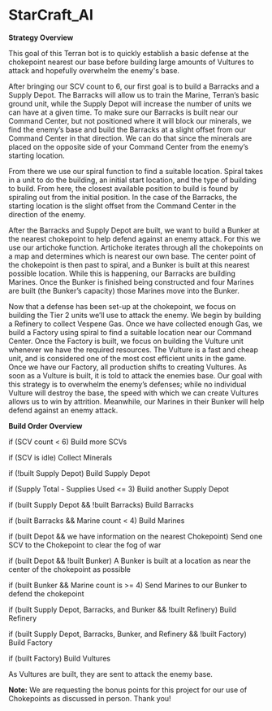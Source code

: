 # StarCraft_AI


**Strategy Overview**

This goal of this Terran bot is to quickly establish a basic defense at the chokepoint nearest our base before building large amounts of Vultures to attack and hopefully overwhelm the enemy's base. 

After bringing our SCV count to 6, our first goal is to build a Barracks and a Supply Depot. The Barracks will allow us to train the Marine, Terran’s basic ground unit, while the Supply Depot will increase the number of units we can have at a given time. To make sure our Barracks is built near our Command Center, but not positioned where it will block our minerals, we find the enemy’s base and build the Barracks at a slight offset from our Command Center in that direction. We can do that since the minerals are placed on the opposite side of your Command Center from the enemy’s starting location. 

From there we use our spiral function to find a suitable location.  Spiral takes in a unit to do the building, an initial start location, and the type of building to build. From here, the closest available position to build is found by spiraling out from the initial position. In the case of the Barracks, the starting location is the slight offset from the Command Center in the direction of the enemy.

After the Barracks and Supply Depot are built, we want to build a Bunker at the nearest chokepoint to help defend against an enemy attack. For this we use our artichoke function. Artichoke iterates through all the chokepoints on a map and determines which is nearest our own base. The center point of the chokepoint is then past to spiral, and a Bunker is built at this nearest possible location. While this is happening, our Barracks are building Marines. Once the Bunker is finished being constructed and four Marines are built (the Bunker’s capacity) those Marines move into the Bunker.

Now that a defense has been set-up at the chokepoint, we focus on building the Tier 2 units we’ll use to attack the enemy. We begin by building a Refinery to collect Vespene Gas. Once we have collected enough Gas, we build a Factory using spiral to find a suitable location near our Command Center. Once the Factory is built, we focus on building the Vulture unit whenever we have the required resources. The Vulture is a fast and cheap unit, and is considered one of the most cost efficient units in the game. Once we have our Factory, all production shifts to creating Vultures. As soon as a Vulture is built, it is told to attack the enemies base. Our goal with this strategy is to overwhelm the enemy’s defenses; while no individual Vulture will destroy the base, the speed with which we can create Vultures allows us to win by attrition. Meanwhile, our Marines in their Bunker will help defend against an enemy attack.



**Build Order Overview**

if (SCV count < 6) Build more SCVs

if (SCV is idle) Collect Minerals

if (!built Supply Depot) Build Supply Depot

if (Supply Total - Supplies Used <= 3) Build another Supply Depot

if (built Supply Depot && !built Barracks) Build Barracks

if (built Barracks && Marine count < 4) Build Marines

if (built Depot && we have information on the nearest Chokepoint) Send one SCV to the Chokepoint to clear the fog of war

if (built Depot && !built Bunker) A Bunker is built at a location as near the center of the chokepoint as possible

if (built Bunker && Marine count is >= 4) Send Marines to our Bunker to defend the chokepoint

if (built Supply Depot, Barracks, and Bunker && !built Refinery) Build Refinery

if (built Supply Depot, Barracks, Bunker, and Refinery && !built Factory) Build Factory

if (built Factory) Build Vultures

As Vultures are built, they are sent to attack the enemy base.


**Note:** We are requesting the bonus points for this project for our use of Chokepoints as discussed in person. Thank you!
